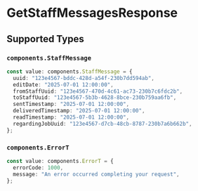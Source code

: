 # GetStaffMessagesResponse


## Supported Types

### `components.StaffMessage`

```typescript
const value: components.StaffMessage = {
  uuid: "123e4567-bddc-428d-a54f-230b7dd594ab",
  editDate: "2025-07-01 12:00:00",
  fromStaffUuid: "123e4567-470d-4c61-ac73-230b7c6fdc2b",
  toStaffUuid: "123e4567-5b3b-4628-8bce-230b759aa6fb",
  sentTimestamp: "2025-07-01 12:00:00",
  deliveredTimestamp: "2025-07-01 12:00:00",
  readTimestamp: "2025-07-01 12:00:00",
  regardingJobUuid: "123e4567-d7cb-48cb-8787-230b7a6b662b",
};
```

### `components.ErrorT`

```typescript
const value: components.ErrorT = {
  errorCode: 1000,
  message: "An error occurred completing your request",
};
```

